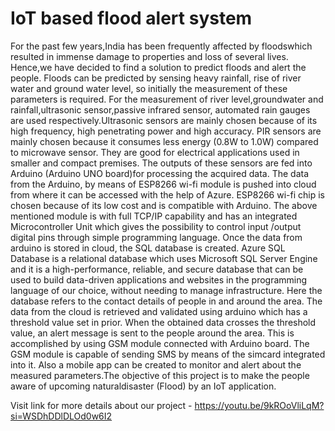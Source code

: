# IoT based flood alert system


For the past few years,India has been frequently affected by floodswhich resulted in immense damage to properties and loss of several lives. Hence,we have decided to find a solution to predict floods and alert the people. Floods can be predicted by sensing heavy rainfall, rise of river water and ground water level, so initially the measurement of these parameters is required. For the measurement of river level,groundwater and rainfall,ultrasonic sensor,passive infrared sensor, automated rain gauges are used respectively.Ultrasonic sensors are mainly chosen because of its high frequency, high penetrating power and high accuracy. PIR sensors are mainly chosen because it consumes less energy (0.8W to 1.0W) compared to microwave sensor. They are good for electrical applications used in smaller and compact premises. The outputs of these sensors are fed into Arduino (Arduino UNO board)for processing the acquired data. The data from the Arduino, by means of ESP8266 wi-fi  module is pushed into cloud from where it can be accessed with the help of  Azure. ESP8266 wi-fi chip is chosen because of its low cost and is compatible with Arduino. The above mentioned module is with full TCP/IP capability and has an integrated Microcontroller Unit which gives the possibility to control input /output digital pins through simple programming language. Once the data from arduino is stored in cloud, the SQL database is created. Azure SQL Database is a relational database which uses Microsoft SQL Server Engine and it is a high-performance, reliable, and secure database that can be used to build data-driven applications and websites in the programming language of our choice, without needing to manage infrastructure. Here the database refers to the contact details of people in and around the area. The data from the cloud is retrieved and validated using arduino which has a threshold value set in prior. When the obtained data crosses the threshold value, an alert message is sent to the people around the area. This is accomplished by using GSM module connected with Arduino board. The GSM module is capable of sending SMS by means of the simcard integrated into it. Also a mobile app can be created to monitor and alert about the measured parameters.The objective of this project is to make the people aware of upcoming naturaldisaster (Flood) by an IoT application.


Visit link for more details about our project - https://youtu.be/9kROoVliLqM?si=WSDhDDlDLOd0w6I2
